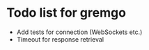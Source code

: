 # Todo list for gremgo

* Add tests for connection (WebSockets etc.)
* Timeout for response retrieval
